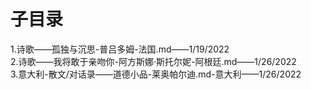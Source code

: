 # 子目录 
1.诗歌——孤独与沉思-普吕多姆-法国.md——1/19/2022  
2.诗歌——我将敢于亲吻你-阿方斯娜·斯托尔妮-阿根廷.md——1/26/2022  
3.意大利-散文/对话录——道德小品-莱奥帕尔迪.md-意大利——1/26/2022
